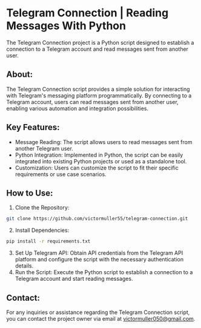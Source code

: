 # Telegram Connection | Reading Messages With Python

The Telegram Connection project is a Python script designed to establish a connection to a Telegram account and read messages sent from another user.

## About:
The Telegram Connection script provides a simple solution for interacting with Telegram's messaging platform programmatically. By connecting to a Telegram account, users can read messages sent from another user, enabling various automation and integration possibilities.

## Key Features:

- Message Reading: The script allows users to read messages sent from another Telegram user.
- Python Integration: Implemented in Python, the script can be easily integrated into existing Python projects or used as a standalone tool.
- Customization: Users can customize the script to fit their specific requirements or use case scenarios.
  
## How to Use:

1. Clone the Repository:
```bash
git clone https://github.com/victormuller55/telegram-connection.git
```
2. Install Dependencies:
```bash
pip install -r requirements.txt
```

3. Set Up Telegram API: Obtain API credentials from the Telegram API platform and configure the script with the necessary authentication details.
4. Run the Script: Execute the Python script to establish a connection to a Telegram account and start reading messages.
   
## Contact:
For any inquiries or assistance regarding the Telegram Connection script, you can contact the project owner via email at victormuller050@gmail.com.
